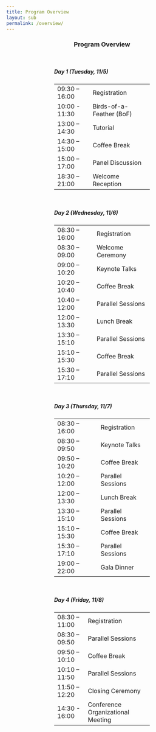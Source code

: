 ```yaml
---
title: Program Overview
layout: sub
permalink: /overview/
---
```


<h3 style="text-align: center;">Program Overview</h3>
<br>
<style>
/* 限制表格和标题的宽度并居中显示 */
.centered-content {
    width: 50%; /* 你可以根据需要调整宽度 */
    margin: 0 auto; /* 内容居中 */
    text-align: left; /* 标题左对齐 */
}

.centered-content h5 {
    border-bottom: 1px solid #ccc; /* 添加浅灰色的线条 */
    padding-bottom: 5px; /* 增加一点下边距 */
    margin-bottom: 10px; /* 使标题与内容稍微分隔 */
    font-size: 18px; /* 调整字体大小 */
}

.news-table {
    width: 100%;
    border-collapse: collapse;
}

.news-table tr td:nth-child(1) {
    font-weight: bold;
    width: 20em;
}

.news-table tr td:nth-child(2) {
    width: 55em;
}

.news-table tr td {
    border-bottom: 1px solid #ccc; /* 添加浅灰色的线 */
    padding: 1px 0; /* 缩小上下填充，减少行高 */
    font-size: 14px; /* 调整字体大小 */
    width: 100%; /* 确保单元格宽度一致 */
}

.news-table tr {
    width: 100%;
}

.coffee-break {
    background-color: #f9f2d7; /* 浅黄色 */
}

.lunch-break {
    background-color: #e4bfa5; /* 浅棕色 */
}

.welcome-reception, .gala-dinner {
    background-color: #e3ede3; /* 浅绿色 */
}
</style>

<div class="centered-content">
    <h5 id="tuesday-november-5th">Day 1 (Tuesday, 11/5)</h5>
    <table class="news-table">
      <tbody>
        <tr>
          <td>09:30 – 16:00</td>
          <td>Registration</td>
        </tr>
        <tr>
          <td>10:00 - 11:30</td>
          <td>Birds-of-a-Feather (BoF)</td>
        </tr>
        <tr>
          <td>13:00 – 14:30</td>
          <td>Tutorial</td>
        </tr>
        <tr class="coffee-break">
          <td>14:30 – 15:00</td>
          <td>Coffee Break</td>
        </tr>
        <tr>
          <td>15:00 – 17:00</td>
          <td>Panel Discussion</td>
        </tr>
        <tr class="welcome-reception">
          <td>18:30 – 21:00</td>
          <td>Welcome Reception</td>
        </tr>
      </tbody>
    </table>
</div>
<br>
<div class="centered-content">
    <h5 id="wednesday-november-6th">Day 2 (Wednesday, 11/6)</h5>
    <table class="news-table">
      <tbody>
        <tr>
          <td>08:30 – 16:00</td>
          <td>Registration</td>
        </tr>
        <tr>
          <td>08:30 – 09:00</td>
          <td>Welcome Ceremony</td>
        </tr>
        <tr>
          <td>09:00 – 10:20</td>
          <td>Keynote Talks</td>
        </tr>
        <tr class="coffee-break">
          <td>10:20 – 10:40</td>
          <td>Coffee Break</td>
        </tr>
        <tr>
          <td>10:40 – 12:00</td>
          <td>Parallel Sessions</td>
        </tr>
        <tr class="lunch-break">
          <td>12:00 – 13:30</td>
          <td>Lunch Break</td>
        </tr>
        <tr>
          <td>13:30 – 15:10</td>
          <td>Parallel Sessions</td>
        </tr>
        <tr class="coffee-break">
          <td>15:10 – 15:30</td>
          <td>Coffee Break</td>
        </tr>
        <tr>
          <td>15:30 – 17:10</td>
          <td>Parallel Sessions</td>
        </tr>
      </tbody>
    </table>
</div>
<br>
<div class="centered-content">
    <h5 id="thursday-november-7th">Day 3 (Thursday, 11/7)</h5>
    <table class="news-table">
      <tbody>
        <tr>
          <td>08:30 – 16:00</td>
          <td>Registration</td>
        </tr>
        <tr>
          <td>08:30 – 09:50</td>
          <td>Keynote Talks</td>
        </tr>
        <tr class="coffee-break">
          <td>09:50 – 10:20</td>
          <td>Coffee Break</td>
        </tr>
        <tr>
          <td>10:20 – 12:00</td>
          <td>Parallel Sessions</td>
        </tr>
        <tr class="lunch-break">
          <td>12:00 – 13:30</td>
          <td>Lunch Break</td>
        </tr>
        <tr>
          <td>13:30 – 15:10</td>
          <td>Parallel Sessions</td>
        </tr>
        <tr class="coffee-break">
          <td>15:10 – 15:30</td>
          <td>Coffee Break</td>
        </tr>
        <tr>
          <td>15:30 – 17:10</td>
          <td>Parallel Sessions</td>
        </tr>
        <tr class="gala-dinner">
          <td>19:00 – 22:00</td>
          <td>Gala Dinner</td>
        </tr>
      </tbody>
    </table>
</div>
<br>
<div class="centered-content">
    <h5 id="friday-november-8th">Day 4 (Friday, 11/8)</h5>
    <table class="news-table">
      <tbody>
        <tr>
          <td>08:30 – 11:00</td>
          <td>Registration</td>
        </tr>
        <tr>
          <td>08:30 – 09:50</td>
          <td>Parallel Sessions</td>
        </tr>
        <tr class="coffee-break">
          <td>09:50 – 10:10</td>
          <td>Coffee Break</td>
        </tr>
        <tr>
          <td>10:10 – 11:50</td>
          <td>Parallel Sessions</td>
        </tr>
        <tr>
          <td>11:50 – 12:20</td>
          <td>Closing Ceremony</td>
        </tr>
        <tr>
          <td>14:30 - 16:00</td>
          <td>Conference Organizational Meeting</td>
        </tr>
      </tbody>
    </table>
</div>
